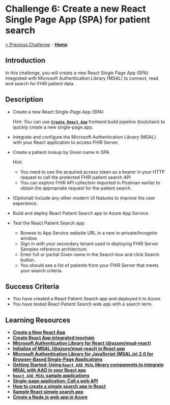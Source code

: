 # Challenge 6: Create a new React Single Page App (SPA) for patient search

[< Previous Challenge](./Challenge05.md) - **[Home](../readme.md)** 

## Introduction

In this challenge, you will create a new React Single Page App (SPA) integrated with Microsoft Authentication Library (MSAL) to connect, read and search for FHIR patient data.

## Description

- Create a new React Single-Page App (SPA) 

  Hint:
  You can use **[`Create React App`](https://reactjs.org/docs/create-a-new-react-app.html#create-react-app)** frontend build pipeline (toolchain) to quickly create a new single-page app.

- Integrate and configure the Microsoft Authentication Library (MSAL) with your React application to access FHIR Server.
- Create a patient lookup by Given name in SPA.

    Hint: 
    - You need to use the acquired access token as a bearer in your HTTP request to call the protected FHIR patient search API
    - You can explore FHIR API collection imported in Postman earlier to obtain the appropriate request for the patient search.

- (Optional) Include any other modern UI features to improve the user experience.
- Build and deploy React Patient Search app to Azure App Service.
- Test the React Patient Search app:
  - Browse to App Service website URL in a new in-private/Incognito window.
  - Sign in with your secondary tenant used in deploying FHIR Server Samples reference architecture.
  - Enter full or partial Given name in the Search box and click Search button.
  - You should see a list of patients from your FHIR Server that meets your search criteria.

## Success Criteria
- You have created a React Patient Search app and deployed it to Azure.
- You have tested React Patient Search web app with a search term.

## Learning Resources

- **[Create a New React App](https://reactjs.org/docs/create-a-new-react-app.html)**
- **[Create React App integrated toochain](https://reactjs.org/docs/create-a-new-react-app.html#create-react-app)**
- **[Microsoft Authentication Library for React (@azure/msal-react)](https://www.npmjs.com/package/@azure/msal-react)**
- **[Initialize of MSAL (@azure/msal-react) in React app](https://github.com/AzureAD/microsoft-authentication-library-for-js/blob/dev/lib/msal-browser/docs/initialization.md)**
- **[Microsoft Authentication Library for JavaScript (MSAL.js) 2.0 for Browser-Based Single-Page Applications](https://github.com/AzureAD/microsoft-authentication-library-for-js/blob/dev/lib/msal-browser/README.md#advanced-topics)**
- **[Getting Started: Using `React AAD MSAL` library components to integrate MSAL with AAD in your React app](https://www.npmjs.com/package/react-aad-msal#checkered_flag-getting-started)**
- **[`React AAD MSAL` sample applications](https://www.npmjs.com/package/react-aad-msal#cd-sample-applications)**
- **[Single-page application: Call a web API](https://docs.microsoft.com/en-us/azure/active-directory/develop/scenario-spa-call-api?tabs=javascript#call-a-web-api)**
- **[How to create a simple search app in React](https://medium.com/developer-circle-kampala/how-to-create-a-simple-search-app-in-react-df3cf55927f5)**
- **[Sample React simple search app](https://github.com/lytes20/meal-search-app)**
- **[Create a Node.js web app in Azure](https://docs.microsoft.com/en-us/azure/app-service/quickstart-nodejs?pivots=platform-linux)**